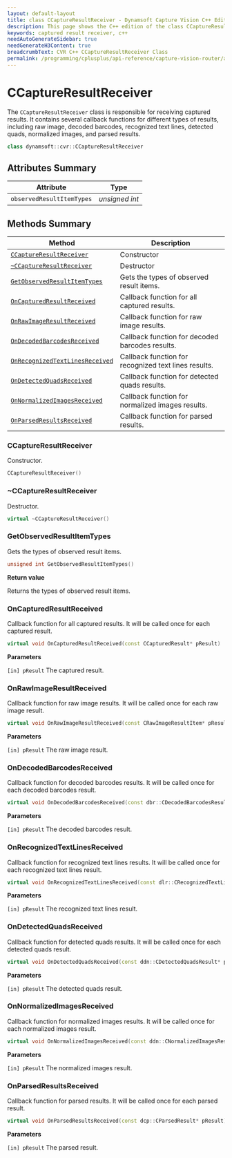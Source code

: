 ```yaml
---
layout: default-layout
title: class CCaptureResultReceiver - Dynamsoft Capture Vision C++ Edition API Reference
description: This page shows the C++ edition of the class CCaptureResultReceiver in Dynamsoft Capture Vision Router Module.
keywords: captured result receiver, c++
needAutoGenerateSidebar: true
needGenerateH3Content: true
breadcrumbText: CVR C++ CCaptureResultReceiver Class
permalink: /programming/cplusplus/api-reference/capture-vision-router/auxiliary-classes/captured-result-receiver.html
---
```


# CCaptureResultReceiver

The `CCaptureResultReceiver` class is responsible for receiving captured results. It contains several callback functions for different types of results, including raw image, decoded barcodes, recognized text lines, detected quads, normalized images, and parsed results.

```cpp
class dynamsoft::cvr::CCaptureResultReceiver 
```

## Attributes Summary

| Attribute                 | Type           |
| ------------------------- | -------------- |
| `observedResultItemTypes` | *unsigned int* |

## Methods Summary

| Method                                                            | Description                                          |
| ----------------------------------------------------------------- | ---------------------------------------------------- |
| [`CCaptureResultReceiver`](#ccaptureresultreceiver)               | Constructor                                          |
| [`~CCaptureResultReceiver`](#ccaptureresultreceiver)              | Destructor                                           |
| [`GetObservedResultItemTypes`](#getobservedresultitemtypes)       | Gets the types of observed result items.             |
| [`OnCapturedResultReceived`](#oncapturedresultreceived)           | Callback function for all captured results.          |
| [`OnRawImageResultReceived`](#onrawimageresultreceived)           | Callback function for raw image results.             |
| [`OnDecodedBarcodesReceived`](#ondecodedbarcodesreceived)         | Callback function for decoded barcodes results.      |
| [`OnRecognizedTextLinesReceived`](#onrecognizedtextlinesreceived) | Callback function for recognized text lines results. |
| [`OnDetectedQuadsReceived`](#ondetectedquadsreceived)             | Callback function for detected quads results.        |
| [`OnNormalizedImagesReceived`](#onnormalizedimagesreceived)       | Callback function for normalized images results.     |
| [`OnParsedResultsReceived`](#onparsedresultsreceived)             | Callback function for parsed results.                |

### CCaptureResultReceiver

Constructor.

```cpp
CCaptureResultReceiver()
```

### ~CCaptureResultReceiver

Destructor.

```cpp
virtual ~CCaptureResultReceiver()
```

### GetObservedResultItemTypes

Gets the types of observed result items.

```cpp
unsigned int GetObservedResultItemTypes()
```

**Return value**

Returns the types of observed result items.

### OnCapturedResultReceived

Callback function for all captured results. It will be called once for each captured result.

```cpp
virtual void OnCapturedResultReceived(const CCapturedResult* pResult)
```

**Parameters**

`[in] pResult` The captured result.

### OnRawImageResultReceived

Callback function for raw image results. It will be called once for each raw image result.

```cpp
virtual void OnRawImageResultReceived(const CRawImageResultItem* pResult)
```

**Parameters**

`[in] pResult` The raw image result.

### OnDecodedBarcodesReceived

Callback function for decoded barcodes results. It will be called once for each decoded barcodes result.

```cpp
virtual void OnDecodedBarcodesReceived(const dbr::CDecodedBarcodesResult* pResult)
```

**Parameters**

`[in] pResult` The decoded barcodes result.

### OnRecognizedTextLinesReceived

Callback function for recognized text lines results. It will be called once for each recognized text lines result.

```cpp
virtual void OnRecognizedTextLinesReceived(const dlr::CRecognizedTextLinesResult* pResult)
```

**Parameters**

`[in] pResult` The recognized text lines result.

### OnDetectedQuadsReceived

Callback function for detected quads results. It will be called once for each detected quads result.

```cpp
virtual void OnDetectedQuadsReceived(const ddn::CDetectedQuadsResult* pResult)
```

**Parameters**

`[in] pResult` The detected quads result.

### OnNormalizedImagesReceived

Callback function for normalized images results. It will be called once for each normalized images result.

```cpp
virtual void OnNormalizedImagesReceived(const ddn::CNormalizedImagesResult* pResult)
```

**Parameters**

`[in] pResult` The normalized images result.

### OnParsedResultsReceived

Callback function for parsed results. It will be called once for each parsed result.

```cpp
virtual void OnParsedResultsReceived(const dcp::CParsedResult* pResult)
```

**Parameters**

`[in] pResult` The parsed result.

